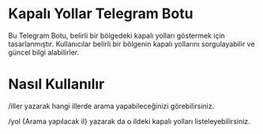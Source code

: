 # Kapalı Yollar Telegram Botu

Bu Telegram Botu, belirli bir bölgedeki kapalı yolları göstermek için tasarlanmıştır. Kullanıcılar belirli bir bölgenin kapalı yollarını sorgulayabilir ve güncel bilgi alabilirler.
# Nasıl Kullanılır

/iller yazarak hangi illerde arama yapabileceğinizi görebilirsiniz.

/yol {Arama yapılacak il} yazarak da o ildeki kapalı yolları listeleyebilirsiniz.